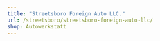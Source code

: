 ```yaml
---
title: "Streetsboro Foreign Auto LLC."
url: /streetsboro/streetsboro-foreign-auto-llc/
shop: Autowerkstatt
---
```

